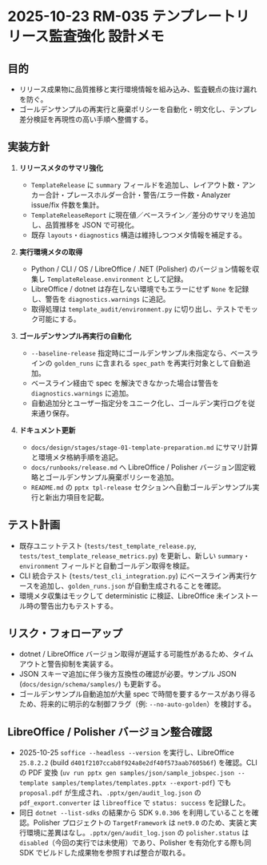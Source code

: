 # 2025-10-23 RM-035 テンプレートリリース監査強化 設計メモ

## 目的
- リリース成果物に品質推移と実行環境情報を組み込み、監査観点の抜け漏れを防ぐ。
- ゴールデンサンプルの再実行と廃棄ポリシーを自動化・明文化し、テンプレ差分検証を再現性の高い手順へ整備する。

## 実装方針
1. **リリースメタのサマリ強化**
   - `TemplateRelease` に `summary` フィールドを追加し、レイアウト数・アンカー合計・プレースホルダー合計・警告/エラー件数・Analyzer issue/fix 件数を集計。
   - `TemplateReleaseReport` に現在値／ベースライン／差分のサマリを追加し、品質推移を JSON で可視化。
   - 既存 `layouts`・`diagnostics` 構造は維持しつつメタ情報を補足する。

2. **実行環境メタの取得**
   - Python / CLI / OS / LibreOffice / .NET (Polisher) のバージョン情報を収集し `TemplateRelease.environment` として記録。
   - LibreOffice / dotnet は存在しない環境でもエラーにせず `None` を記録し、警告を `diagnostics.warnings` に追記。
   - 取得処理は `template_audit/environment.py` に切り出し、テストでモック可能にする。

3. **ゴールデンサンプル再実行の自動化**
   - `--baseline-release` 指定時にゴールデンサンプル未指定なら、ベースラインの `golden_runs` に含まれる `spec_path` を再実行対象として自動追加。
   - ベースライン経由で spec を解決できなかった場合は警告を `diagnostics.warnings` に追加。
   - 自動追加分とユーザー指定分をユニーク化し、ゴールデン実行ログを従来通り保存。

4. **ドキュメント更新**
   - `docs/design/stages/stage-01-template-preparation.md` にサマリ計算と環境メタ格納手順を追記。
   - `docs/runbooks/release.md` へ LibreOffice / Polisher バージョン固定戦略とゴールデンサンプル廃棄ポリシーを追加。
   - `README.md` の `pptx tpl-release` セクションへ自動ゴールデンサンプル実行と新出力項目を記載。

## テスト計画
- 既存ユニットテスト (`tests/test_template_release.py`, `tests/test_template_release_metrics.py`) を更新し、新しい `summary`・`environment` フィールドと自動ゴールデン取得を検証。
- CLI 統合テスト (`tests/test_cli_integration.py`) にベースライン再実行ケースを追加し、`golden_runs.json` が自動生成されることを確認。
- 環境メタ収集はモックして deterministic に検証、LibreOffice 未インストール時の警告出力もテストする。

## リスク・フォローアップ
- dotnet / LibreOffice バージョン取得が遅延する可能性があるため、タイムアウトと警告抑制を実装する。
- JSON スキーマ追加に伴う後方互換性の確認が必要。サンプル JSON (`docs/design/schema/samples/`) も更新する。
- ゴールデンサンプル自動追加が大量 spec で時間を要するケースがあり得るため、将来的に明示的な制御フラグ（例: `--no-auto-golden`）を検討する。

## LibreOffice / Polisher バージョン整合確認
- 2025-10-25 `soffice --headless --version` を実行し、LibreOffice `25.8.2.2` (build `d401f2107ccab8f924a8e2df40f573aab7605b6f`) を確認。CLI の PDF 変換 (`uv run pptx gen samples/json/sample_jobspec.json --template samples/templates/templates.pptx --export-pdf`) でも `proposal.pdf` が生成され、`.pptx/gen/audit_log.json` の `pdf_export.converter` は `libreoffice` で `status: success` を記録した。
- 同日 `dotnet --list-sdks` の結果から SDK `9.0.306` を利用していることを確認。Polisher プロジェクトの `TargetFramework` は `net9.0` のため、実装と実行環境に差異はなし。`.pptx/gen/audit_log.json` の `polisher.status` は `disabled`（今回の実行では未使用）であり、Polisher を有効化する際も同 SDK でビルドした成果物を参照すれば整合が取れる。
